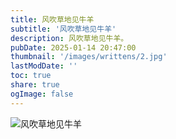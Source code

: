 ```yaml
---
title: 风吹草地见牛羊
subtitle: '风吹草地见牛羊'
description: 风吹草地见牛羊。
pubDate: 2025-01-14 20:47:00
thumbnail: '/images/writtens/2.jpg'
lastModDate: ''
toc: true
share: true
ogImage: false
---
```



![风吹草地见牛羊](/images/writtens/2.jpg)


